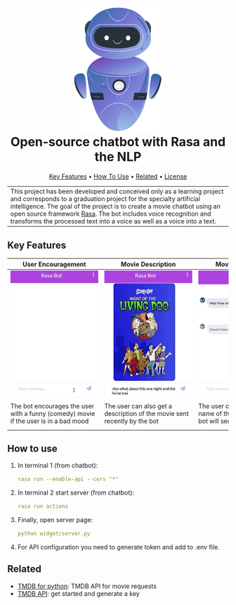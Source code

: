 <h1 align="center">
  <a href="docs/bot.svg"><img src="docs/bot.svg" alt="Markdownify" width="200"></a>
  <br>
  Open-source chatbot with Rasa and the NLP
  <br>
</h1>
<p align="center">
  <a href="#key-features">Key Features</a> •
  <a href="#how-to-use">How To Use</a> •
  <a href="#related">Related</a> •
  <a href="#license">License</a>
</p>
<table>
   <tr>
   <td>
   This project has been developed and conceived only as a learning project and corresponds to a graduation project for the specialty artificial intelligence.
   The goal of the project is to create a movie chatbot using an open source framework <a href="https://rasa.com">Rasa</a>. The bot includes voice recognition and transforms the processed text into a voice as well as a voice into a text.
   </td>
   </tr>
</table>




## Key Features

| <div style="width:200px">User Encouragement</div>                                    | <div style="width:200px">Movie Description</div>                          | <div style="width:200px">Movie by Director</div>                                       | <div style="width:200px">Movie Information</div>                                              |
|--------------------------------------------------------------------------------------|---------------------------------------------------------------------------|----------------------------------------------------------------------------------------|-----------------------------------------------------------------------------------------------|
| <a><img src="docs/gif1.gif" width="200"></a>                                         | <a><img src="docs/gif2.gif" width="200"></a>                              | <a><img src="docs/gif3.gif" width="200"></a>                                           | <a><img src="docs/gif4.gif" width="200"></a>                                                  |
| The bot encourages the user with a funny (comedy) movie if the user is in a bad mood | The user can also get a description of the movie sent recently by the bot | Тhe user can also specify the name of the director and the bot will send a dozen films | By clicking on the desired movie, the user can send the copied number to get more information |



## How to use

1. In terminal 1 (from chatbot):
    ````yml
    rasa run --enable-api --cors "*"
    ````
2. In terminal 2 start server (from chatbot): 
    ````yml
    rasa run actions
    ````
3. Finally, open server page:
    ````yml
    python widget/server.py
    ````
5. For API configuration you need to generate token and add to .env file.
 
## Related

- [TMDB for python](https://github.com/AnthonyBloomer/tmdbv3api): TMDB API for movie requests
- [TMDB API](https://developers.themoviedb.org/3): get started and generate a key

